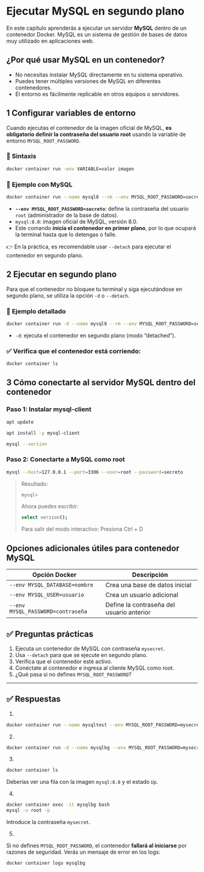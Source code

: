 # Ejecutar MySQL en segundo plano

En este capítulo aprenderás a ejecutar un servidor **MySQL** dentro de un contenedor Docker. MySQL es un sistema de gestión de bases de datos muy utilizado en aplicaciones web.

## ¿Por qué usar MySQL en un contenedor?

* No necesitas instalar MySQL directamente en tu sistema operativo.
* Puedes tener múltiples versiones de MySQL en diferentes contenedores.
* El entorno es fácilmente replicable en otros equipos o servidores.

## 1 Configurar variables de entorno

Cuando ejecutas el contenedor de la imagen oficial de MySQL, **es obligatorio definir la contraseña del usuario root** usando la variable de entorno `MYSQL_ROOT_PASSWORD`.

### 📌 Sintaxis

```bash
docker container run -env VARIABLE=valor imagen
```

### 📌 Ejemplo con MySQL

```bash
docker container run --name mysql8 --rm --env MYSQL_ROOT_PASSWORD=secreto --publish 3306:3306 mysql:8.0
```

* **`--env MYSQL_ROOT_PASSWORD=secreto`**: define la contraseña del usuario `root` (administrador de la base de datos).
* `mysql:8.0`: imagen oficial de MySQL, versión 8.0.
* Este comando **inicia el contenedor en primer plano**, por lo que ocupará la terminal hasta que lo detengas o falle.

👉 En la práctica, es recomendable usar `--detach` para ejecutar el contenedor en segundo plano.

## 2 Ejecutar en segundo plano

Para que el contenedor no bloquee tu terminal y siga ejecutándose en segundo plano, se utiliza la opción `-d` o `--detach`.

### 📌 Ejemplo detallado

```bash
docker container run -d --name mysql8 --rm --env MYSQL_ROOT_PASSWORD=secreto --publish 3306:3306 mysql:8.0
```
* `-d`: ejecuta el contenedor en segundo plano (modo “detached”).

### ✅ Verifica que el contenedor está corriendo:

```bash
docker container ls
```

## 3 Cómo conectarte al servidor MySQL dentro del contenedor

### Paso 1: Instalar mysql-client

```bash
apt update
```
```bash
apt install -y mysql-client
```
```bash
mysql --version
```

### Paso 2: Conectarte a MySQL como root

```bash
mysql --host=127.0.0.1 --port=3306 --user=root --password=secreto
```
> Resultado:
> ```bash
> mysql>
> ```
> Ahora puedes escribir:
> ```bash
> select version();
> ```
> Para salir del modo interactivo: Presiona Ctrl + D

## Opciones adicionales útiles para contenedor MySQL

| Opción Docker                     | Descripción                               |
| --------------------------------- | ----------------------------------------- |
| `--env MYSQL_DATABASE=nombre`     | Crea una base de datos inicial            |
| `--env MYSQL_USER=usuario`        | Crea un usuario adicional                 |
| `--env MYSQL_PASSWORD=contraseña` | Define la contraseña del usuario anterior |


## ✅ Preguntas prácticas

1. Ejecuta un contenedor de MySQL con contraseña `mysecret`.
2. Usa `--detach` para que se ejecute en segundo plano.
3. Verifica que el contenedor esté activo.
4. Conéctate al contenedor e ingresa al cliente MySQL como root.
5. ¿Qué pasa si no defines `MYSQL_ROOT_PASSWORD`?

---

## ✅ Respuestas

1.

```bash
docker container run --name mysqltest --env MYSQL_ROOT_PASSWORD=mysecret mysql:8.0
```

2.

```bash
docker container run -d --name mysqlbg --env MYSQL_ROOT_PASSWORD=mysecret mysql:8.0
```

3.

```bash
docker container ls
```

Deberías ver una fila con la imagen `mysql:8.0` y el estado `Up`.

4.

```bash
docker container exec -it mysqlbg bash
mysql -u root -p
```

Introduce la contraseña `mysecret`.

5.

Si no defines `MYSQL_ROOT_PASSWORD`, el contenedor **fallará al iniciarse** por razones de seguridad. Verás un mensaje de error en los logs:

```bash
docker container logs mysqlbg
```
